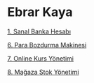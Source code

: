 # Ebrar Kaya
[1. Sanal Banka Hesabı](https://github.com/ebrarrkaya/uygulama/blob/cd8f9dd6fef25c73e4f7850e74e7d72a42372ddc/soru1.py)

[6. Para Bozdurma Makinesi](https://github.com/ebrarrkaya/uygulama/blob/f33130c06ae59c66f03c907d7ee150d4709d2057/soru6.py)

[7. Online Kurs Yönetimi](https://github.com/ebrarrkaya/uygulama/blob/f33130c06ae59c66f03c907d7ee150d4709d2057/soru7.py)

[8. Mağaza Stok Yönetimi](https://github.com/ebrarrkaya/uygulama/blob/f33130c06ae59c66f03c907d7ee150d4709d2057/soru8.py)
